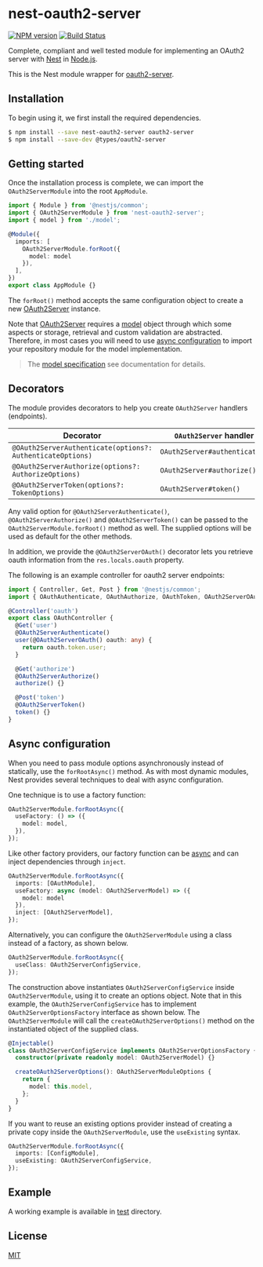 # nest-oauth2-server

[![NPM version][npm-image]][npm-url]
[![Build Status][action-image]][action-url]

Complete, compliant and well tested module for implementing an OAuth2 server with [Nest](https://github.com/nestjs/nest) in [Node.js](https://nodejs.org).

This is the Nest module wrapper for [oauth2-server](https://github.com/oauthjs/node-oauth2-server).

## Installation

To begin using it, we first install the required dependencies.

```bash
$ npm install --save nest-oauth2-server oauth2-server
$ npm install --save-dev @types/oauth2-server
```

## Getting started

Once the installation process is complete, we can import the `OAuth2ServerModule` into the root `AppModule`.

```typescript
import { Module } from '@nestjs/common';
import { OAuth2ServerModule } from 'nest-oauth2-server';
import { model } from './model';

@Module({
  imports: [
    OAuth2ServerModule.forRoot({
      model: model
    }),
  ],
})
export class AppModule {}
```

The `forRoot()` method accepts the same configuration object to create a new [OAuth2Server](https://oauth2-server.readthedocs.io/en/latest/api/oauth2-server.html#new-oauth2server-options) instance.

Note that [OAuth2Server](https://oauth2-server.readthedocs.io/en/latest/api/oauth2-server.html) requires a [model](https://oauth2-server.readthedocs.io/en/latest/model/overview.html) object through which some aspects or storage, retrieval and custom validation are abstracted. Therefore, in most cases you will need to use [async configuration](#async-configuration) to import your repository module for the model implementation.

> The [model specification](https://oauth2-server.readthedocs.io/en/latest/model/spec.html) see documentation for details.

## Decorators

The module provides decorators to help you create `OAuth2Server` handlers (endpoints). 

|  Decorator                                                  | `OAuth2Server` handler        |
| ----------------------------------------------------------- | ----------------------------- |
| `@OAuth2ServerAuthenticate(options?: AuthenticateOptions)`  | `OAuth2Server#authenticate()` |
| `@OAuth2ServerAuthorize(options?: AuthorizeOptions)`        | `OAuth2Server#authorize()`    |
| `@OAuth2ServerToken(options?: TokenOptions)`                | `OAuth2Server#token()`        |

Any valid option for `@OAuth2ServerAuthenticate()`, `@OAuth2ServerAuthorize()` and `@OAuth2ServerToken()` can be passed to the `OAuth2ServerModule.forRoot()` method as well. The supplied options will be used as default for the other methods.

In addition, we provide the `@OAuth2ServerOAuth()` decorator lets you retrieve oauth information from the `res.locals.oauth` property.

The following is an example controller for oauth2 server endpoints:

```typescript
import { Controller, Get, Post } from '@nestjs/common';
import { OAuthAuthenticate, OAuthAuthorize, OAuthToken, OAuth2ServerOAuth } from 'nest-oauth2-server';

@Controller('oauth')
export class OAuthController {
  @Get('user')
  @OAuth2ServerAuthenticate()
  user(@OAuth2ServerOAuth() oauth: any) {
    return oauth.token.user;
  }

  @Get('authorize')
  @OAuth2ServerAuthorize()
  authorize() {}

  @Post('token')
  @OAuth2ServerToken()
  token() {}
}
```

## Async configuration

When you need to pass module options asynchronously instead of statically, use the `forRootAsync()` method. As with most dynamic modules, Nest provides several techniques to deal with async configuration.

One technique is to use a factory function:

```typescript
OAuth2ServerModule.forRootAsync({
  useFactory: () => ({
    model: model,
  }),
});
```

Like other factory providers, our factory function can be [async](https://docs.nestjs.com/fundamentals/custom-providers#factory-providers-usefactory) and can inject dependencies through `inject`.

```typescript
OAuth2ServerModule.forRootAsync({
  imports: [OAuthModule],
  useFactory: async (model: OAuth2ServerModel) => ({
    model: model
  }),
  inject: [OAuth2ServerModel],
});
```

Alternatively, you can configure the `OAuth2ServerModule` using a class instead of a factory, as shown below.

```typescript
OAuth2ServerModule.forRootAsync({
  useClass: OAuth2ServerConfigService,
});
```

The construction above instantiates `OAuth2ServerConfigService` inside `OAuth2ServerModule`, using it to create an options object. Note that in this example, the `OAuth2ServerConfigService` has to implement `OAuth2ServerOptionsFactory` interface as shown below. The `OAuth2ServerModule` will call the `createOAuth2ServerOptions()` method on the instantiated object of the supplied class.

```typescript
@Injectable()
class OAuth2ServerConfigService implements OAuth2ServerOptionsFactory {
  constructor(private readonly model: OAuth2ServerModel) {}

  createOAuth2ServerOptions(): OAuth2ServerModuleOptions {
    return {
      model: this.model,
    };
  }
}
```

If you want to reuse an existing options provider instead of creating a private copy inside the `OAuth2ServerModule`, use the `useExisting` syntax.

```typescript
OAuth2ServerModule.forRootAsync({
  imports: [ConfigModule],
  useExisting: OAuth2ServerConfigService,
});
```

## Example

A working example is available in [test](./test/app/) directory.

## License

[MIT](LICENSE)

[npm-image]: https://img.shields.io/npm/v/nest-oauth2-server.svg
[npm-url]: https://npmjs.com/package/nest-oauth2-server
[action-image]: https://img.shields.io/github/workflow/status/chunkai1312/nest-oauth2-server/Node.js%20CI
[action-url]: https://github.com/chunkai1312/nest-oauth2-server/actions/workflows/node.js.yml
